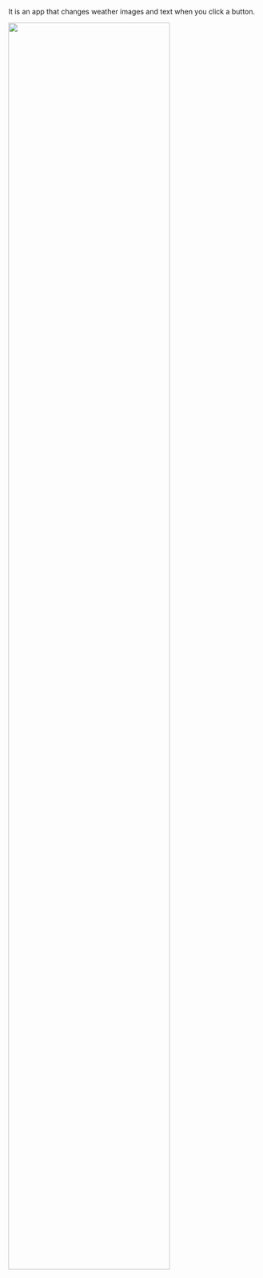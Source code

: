 It is an app that changes weather images and text when you click a button.

<img width="80%" src="https://user-images.githubusercontent.com/120432007/209134719-b5aafd74-71be-426b-92a7-239c41bf39c9.mp4"/>
